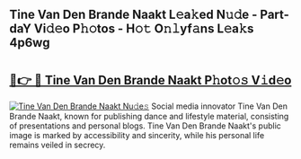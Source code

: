 ## Tine Van Den Brande Naakt L𝚎a𝚔ed N𝚞𝚍e - Part-daY Vi𝚍𝚎o P𝚑𝚘tos - H𝚘𝚝 O𝚗𝚕yf𝚊ns L𝚎a𝚔s 4p6wg

# <h2><a href="http://kf0isgp.oniu.top/?m=Tine+Van+Den+Brande+Naakt">🔗👉 🔴 Tine Van Den Brande Naakt P𝚑ot𝚘𝚜 V𝚒d𝚎o</a></h2>

[![Tine Van Den Brande Naakt Nu𝚍e𝚜](https://i.imgur.com/0qMVB7G.gif)](http://kf0isgp.oniu.top/?m=Tine+Van+Den+Brande+Naakt)
Social media innovator Tine Van Den Brande Naakt, known for publishing dance and lifestyle material, consisting of presentations and personal blogs. Tine Van Den Brande Naakt's public image is marked by accessibility and sincerity, while his personal life remains veiled in secrecy.  
